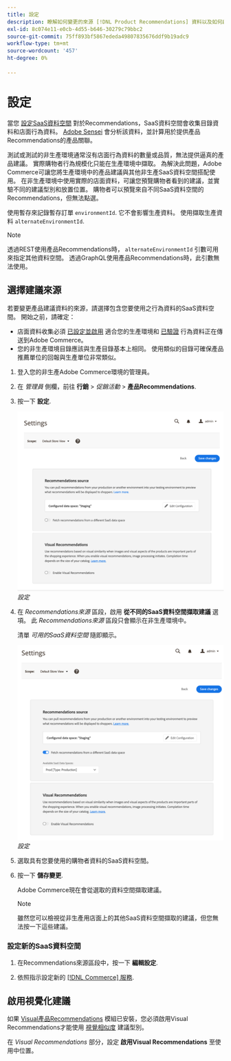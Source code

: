 ```yaml
---
title: 設定
description: 瞭解如何變更的來源 [!DNL Product Recommendations] 資料以及如何啟用視覺化建議。
exl-id: 8c074e11-e0cb-4d55-b646-30279c79bbc2
source-git-commit: 75ff893bf5867ededa49807835676ddf9b19adc9
workflow-type: tm+mt
source-wordcount: '457'
ht-degree: 0%

---
```


# 設定

當您 [設定SaaS資料空間](https://experienceleague.adobe.com/docs/commerce-admin/config/services/saas.html) 對於Recommendations，SaaS資料空間會收集目錄資料和店面行為資料。 [Adobe Sensei](https://www.adobe.com/sensei.html) 會分析該資料，並計算用於提供產品Recommendations的產品關聯。

測試或測試的非生產環境通常沒有店面行為資料的數量或品質，無法提供逼真的產品建議。 實際購物者行為規模化只能在生產環境中擷取。 為解決此問題，Adobe Commerce可讓您將生產環境中的產品建議與其他非生產SaaS資料空間搭配使用。 在非生產環境中使用實際的店面資料，可讓您預覽購物者看到的建議，並實驗不同的建議型別和放置位置。 購物者可以預覽來自不同SaaS資料空間的Recommendations，但無法點選。

使用暫存來記錄暫存訂單 `environmentId`. 它不會影響生產資料。 使用擷取生產資料 `alternateEnvironmentId`.

>[!NOTE]
>
>透過REST使用產品Recommendations時， `alternateEnvironmentId` 引數可用來指定其他資料空間。 透過GraphQL使用產品Recommendations時，此引數無法使用。

## 選擇建議來源

若要變更產品建議資料的來源，請選擇包含您要使用之行為資料的SaaS資料空間。 開始之前，請確定：

- 店面資料收集必須 [已設定並啟用](install-configure.md) 適合您的生產環境和 [已驗證](verify.md) 行為資料正在傳送到Adobe Commerce。
- 您的非生產環境目錄應該與生產目錄基本上相同。 使用類似的目錄可確保產品推薦單位的回報與生產單位非常類似。

1. 登入您的非生產Adobe Commerce環境的管理員。

1. 在 _管理員_ 側欄，前往 **行銷** > _促銷活動_ > **產品Recommendations**.

1. 按一下 **設定**.

   ![產品推薦設定](assets/settings.png)
   _設定_

1. 在 _Recommendations來源_ 區段，啟用 **從不同的SaaS資料空間擷取建議** 選項。 此 _Recommendations來源_ 區段只會顯示在非生產環境中。

   清單 _可用的SaaS資料空間_ 隨即顯示。

   ![產品推薦設定](assets/settings-select-saas.png)
   _設定_

1. 選取具有您要使用的購物者資料的SaaS資料空間。

1. 按一下 **儲存變更**.

   Adobe Commerce現在會從選取的資料空間擷取建議。

   >[!NOTE]
   >
   > 雖然您可以檢視從非生產用店面上的其他SaaS資料空間擷取的建議，但您無法按一下這些建議。

### 設定新的SaaS資料空間

1. 在Recommendations來源區段中，按一下 **編輯設定**.

1. 依照指示設定新的 [[!DNL Commerce] 服務](/help/landing/saas.md).

## 啟用視覺化建議

如果 [Visual產品Recommendations](install-configure.md) 模組已安裝，您必須啟用Visual Recommendations才能使用 [視覺相似度](type.md#visualsim) 建議型別。

在 _Visual Recommendations_ 部分，設定 **啟用Visual Recommendations** 至使用中位置。
